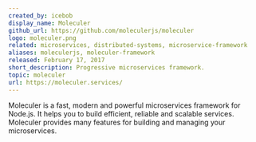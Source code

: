 ```yaml
---
created_by: icebob
display_name: Moleculer
github_url: https://github.com/moleculerjs/moleculer
logo: moleculer.png
related: microservices, distributed-systems, microservice-framework
aliases: moleculerjs, moleculer-framework
released: February 17, 2017
short_description: Progressive microservices framework.
topic: moleculer
url: https://moleculer.services/
---
```

Moleculer is a fast, modern and powerful microservices framework for Node.js. It helps you to build efficient, reliable and scalable services. Moleculer provides many features for building and managing your microservices.
